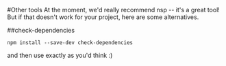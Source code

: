 #Other tools
At the moment, we'd really recommend nsp -- it's a great tool! But if that doesn't work for your project, here are some alternatives.

##check-dependencies

`npm install --save-dev check-dependencies`

and then use exactly as you'd think :)